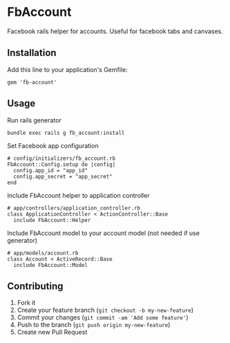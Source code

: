 # FbAccount

Facebook rails helper for accounts. Useful for facebook tabs and canvases.

## Installation

Add this line to your application's Gemfile:

    gem 'fb-account'

## Usage

Run rails generator

    bundle exec rails g fb_account:install

Set Facebook app configuration
    
    # config/initializers/fb_account.rb
    FbAccount::Config.setup do |config|
      config.app_id = "app_id"
      config.app_secret = "app_secret"
    end

Include FbAccount helper to application controller
    
    # app/controllers/application_controller.rb
    class ApplicationController < ActionController::Base
      include FbAccount::Helper

Include FbAccount model to your account model (not needed if use generator)

    # app/models/account.rb
    class Account < ActiveRecord::Base
      include FbAccount::Model

## Contributing

1. Fork it
2. Create your feature branch (`git checkout -b my-new-feature`)
3. Commit your changes (`git commit -am 'Add some feature'`)
4. Push to the branch (`git push origin my-new-feature`)
5. Create new Pull Request